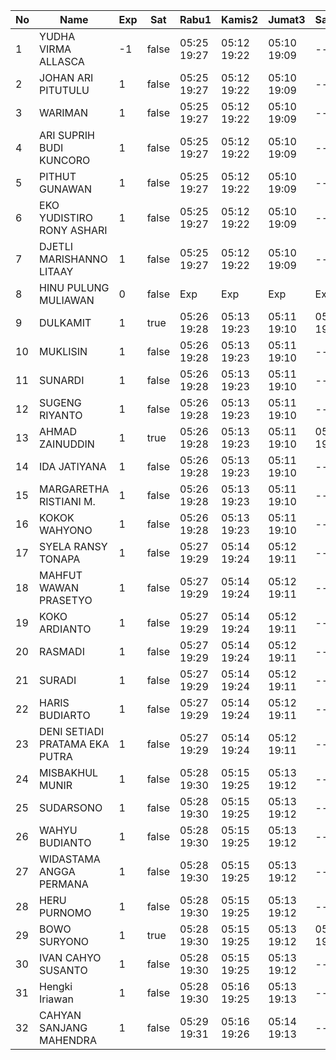 | No | Name | Exp | Sat | Rabu1 | Kamis2 | Jumat3 | Sabtu4 | Senin6 | Selasa7 | Rabu8 | Kamis9 | Jumat10 | Sabtu11 | Senin13 | Selasa14 | Rabu15 | Kamis16 | Jumat17 | Sabtu18 |
|-----|-----|-----|-----|-----|-----|-----|-----|-----|-----|-----|-----|-----|-----|-----|-----|-----|-----|-----|-----|
| 1 | YUDHA VIRMA ALLASCA | -1 | false | 05:25 19:27 | 05:12 19:22 | 05:10 19:09 | -- | 05:10 19:27 | 05:03 19:11 | 06:21 19:28 | 05:13 19:29 | 05:00 19:09 | -- | 05:26 19:12 | 05:19 19:11 | 05:15 19:11 | 05:18 19:05 | 05:10 - | -- |
| 2 | JOHAN ARI PITUTULU | 1 | false | 05:25 19:27 | 05:12 19:22 | 05:10 19:09 | -- | 05:10 19:27 | 05:03 19:11 | 06:21 19:28 | 05:13 19:29 | 05:00 19:09 | -- | 05:26 19:12 | 05:19 19:11 | 05:15 19:11 | 05:18 19:05 | 05:10 - | -- |
| 3 | WARIMAN | 1 | false | 05:25 19:27 | 05:12 19:22 | 05:10 19:09 | -- | 05:10 19:27 | 05:03 19:11 | 06:21 19:28 | 05:13 19:29 | 05:00 19:09 | -- | 05:26 19:12 | 05:19 19:11 | 05:15 19:11 | 05:18 19:05 | 05:10 - | -- |
| 4 | ARI SUPRIH BUDI KUNCORO | 1 | false | 05:25 19:27 | 05:12 19:22 | 05:10 19:09 | -- | 05:10 19:27 | 05:03 19:11 | 06:21 19:28 | 05:13 19:29 | 05:00 19:09 | -- | 05:26 19:12 | 05:19 19:11 | 05:15 19:11 | 05:18 19:05 | 05:10 - | -- |
| 5 | PITHUT GUNAWAN | 1 | false | 05:25 19:27 | 05:12 19:22 | 05:10 19:09 | -- | 05:10 19:27 | 05:03 19:11 | 06:21 19:28 | 05:13 19:29 | 05:00 19:09 | -- | 05:26 19:12 | 05:19 19:11 | 05:15 19:11 | 05:18 19:05 | 05:10 - | -- |
| 6 | EKO YUDISTIRO RONY ASHARI | 1 | false | 05:25 19:27 | 05:12 19:22 | 05:10 19:09 | -- | 05:10 19:27 | 05:03 19:11 | 06:21 19:28 | 05:13 19:29 | 05:00 19:09 | -- | 05:26 19:12 | 05:19 19:11 | 05:15 19:11 | 05:18 19:05 | 05:10 - | -- |
| 7 | DJETLI MARISHANNO LITAAY | 1 | false | 05:25 19:27 | 05:12 19:22 | 05:10 19:09 | -- | 05:10 19:27 | 05:03 19:11 | 06:21 19:28 | 05:13 19:29 | 05:00 19:09 | -- | 05:26 19:12 | 05:19 19:11 | 05:15 19:11 | 05:18 19:05 | 05:10 - | -- |
| 8 | HINU PULUNG MULIAWAN | 0 | false | Exp | Exp | Exp | Exp | Exp | Exp | Exp | Exp | Exp | Exp | Exp | Exp | Exp | Exp | Exp | Exp |
| 9 | DULKAMIT | 1 | true | 05:26 19:28 | 05:13 19:23 | 05:11 19:10 | 05:29 19:14 | 05:11 19:28 | 05:04 19:12 | 06:22 19:29 | 05:14 19:30 | 05:01 19:10 | 05:02 19:20 | 05:27 19:13 | 05:20 19:12 | 05:16 19:12 | 05:19 19:06 | 05:11 - | 05:18 - |
| 10 | MUKLISIN | 1 | false | 05:26 19:28 | 05:13 19:23 | 05:11 19:10 | -- | 05:11 19:28 | 05:04 19:12 | 06:22 19:29 | 05:14 19:30 | 05:01 19:10 | -- | 05:27 19:13 | 05:20 19:12 | 05:16 19:12 | 05:19 19:06 | 05:11 - | -- |
| 11 | SUNARDI | 1 | false | 05:26 19:28 | 05:13 19:23 | 05:11 19:10 | -- | 05:11 19:28 | 05:04 19:12 | 06:22 19:29 | 05:14 19:30 | 05:01 19:10 | -- | 05:27 19:13 | 05:20 19:12 | 05:16 19:12 | 05:19 19:06 | 05:11 - | -- |
| 12 | SUGENG RIYANTO | 1 | false | 05:26 19:28 | 05:13 19:23 | 05:11 19:10 | -- | 05:11 19:28 | 05:04 19:12 | 06:22 19:29 | 05:14 19:30 | 05:01 19:10 | -- | 05:27 19:13 | 05:20 19:12 | 05:16 19:12 | 05:19 19:06 | 05:11 - | -- |
| 13 | AHMAD ZAINUDDIN | 1 | true | 05:26 19:28 | 05:13 19:23 | 05:11 19:10 | 05:29 19:14 | 05:11 19:28 | 05:04 19:12 | 06:22 19:29 | 05:14 19:30 | 05:01 19:10 | 05:02 19:20 | 05:27 19:13 | 05:20 19:12 | 05:16 19:12 | 05:19 19:06 | 05:11 - | 05:18 - |
| 14 | IDA JATIYANA | 1 | false | 05:26 19:28 | 05:13 19:23 | 05:11 19:10 | -- | 05:11 19:28 | 05:04 19:12 | 06:22 19:29 | 05:14 19:30 | 05:01 19:10 | -- | 05:27 19:13 | 05:20 19:12 | 05:16 19:12 | 05:19 19:06 | 05:11 - | -- |
| 15 | MARGARETHA RISTIANI M. | 1 | false | 05:26 19:28 | 05:13 19:23 | 05:11 19:10 | -- | 05:11 19:28 | 05:04 19:12 | 06:11 19:29 | 05:14 19:30 | 05:01 19:10 | -- | 05:27 19:13 | 05:20 19:12 | 05:16 19:12 | 05:19 19:06 | 05:11 - | -- |
| 16 | KOKOK WAHYONO | 1 | false | 05:26 19:28 | 05:13 19:23 | 05:11 19:10 | -- | 05:11 19:28 | 05:04 19:13 | 06:22 19:30 | 05:14 19:30 | 05:01 19:10 | -- | 05:27 19:13 | 05:20 19:12 | 05:16 19:12 | 05:19 19:06 | 05:11 - | -- |
| 17 | SYELA RANSY TONAPA | 1 | false | 05:27 19:29 | 05:14 19:24 | 05:12 19:11 | -- | 05:12 19:29 | 05:05 19:13 | 06:23 19:30 | 05:15 19:31 | 05:02 19:11 | -- | 05:28 19:14 | 05:21 19:13 | 05:17 19:13 | 05:20 19:07 | 05:12 - | -- |
| 18 | MAHFUT WAWAN PRASETYO | 1 | false | 05:27 19:29 | 05:14 19:24 | 05:12 19:11 | -- | 05:12 19:29 | 05:05 19:13 | 06:23 19:30 | 05:15 19:31 | 05:02 19:11 | -- | 05:28 19:14 | 05:21 19:13 | 05:17 19:13 | 05:20 19:07 | 05:12 - | -- |
| 19 | KOKO ARDIANTO | 1 | false | 05:27 19:29 | 05:14 19:24 | 05:12 19:11 | -- | 05:12 19:29 | 05:05 19:13 | 06:23 19:30 | 05:15 19:31 | 05:02 19:11 | -- | 05:28 19:14 | 05:21 19:13 | 05:17 19:13 | 05:20 19:07 | 05:12 - | -- |
| 20 | RASMADI | 1 | false | 05:27 19:29 | 05:14 19:24 | 05:12 19:11 | -- | 05:12 19:29 | 05:05 19:13 | 06:23 19:30 | 05:15 19:31 | 05:02 19:11 | -- | 05:28 19:14 | 05:21 19:13 | 05:17 19:13 | 05:20 19:07 | 05:12 - | -- |
| 21 | SURADI | 1 | false | 05:27 19:29 | 05:14 19:24 | 05:12 19:11 | -- | 05:12 19:29 | 05:05 19:13 | 06:23 19:30 | 05:15 19:31 | 05:02 19:11 | -- | 05:28 19:14 | 05:21 19:13 | 05:17 19:13 | 05:20 19:07 | 05:12 - | -- |
| 22 | HARIS BUDIARTO | 1 | false | 05:27 19:29 | 05:14 19:24 | 05:12 19:11 | -- | 05:12 19:29 | 05:05 19:13 | 06:23 19:30 | 05:15 19:31 | 05:02 19:11 | -- | 05:28 19:14 | 05:21 19:13 | 05:17 19:13 | 05:20 19:07 | 05:12 - | -- |
| 23 | DENI SETIADI PRATAMA EKA PUTRA | 1 | false | 05:27 19:29 | 05:14 19:24 | 05:12 19:11 | -- | 05:12 19:29 | 05:05 19:13 | 06:23 19:30 | 05:15 19:31 | 05:02 19:11 | -- | 05:28 19:14 | 05:21 19:13 | 05:17 19:13 | 05:20 19:07 | 05:12 - | -- |
| 24 | MISBAKHUL MUNIR | 1 | false | 05:28 19:30 | 05:15 19:25 | 05:13 19:12 | -- | 05:13 19:30 | 05:06 19:14 | 06:24 19:31 | 05:16 19:32 | 05:03 19:12 | -- | 05:29 19:15 | 05:22 19:14 | 05:18 19:14 | 05:20 19:08 | 05:12 - | -- |
| 25 | SUDARSONO | 1 | false | 05:28 19:30 | 05:15 19:25 | 05:13 19:12 | -- | 05:13 19:30 | 05:06 19:14 | 06:24 19:31 | 05:16 19:32 | 05:03 19:12 | -- | 05:29 19:15 | 05:22 19:14 | 05:18 19:14 | 05:21 19:08 | 05:13 - | -- |
| 26 | WAHYU BUDIANTO | 1 | false | 05:28 19:30 | 05:15 19:25 | 05:13 19:12 | -- | 05:13 19:30 | 05:06 19:14 | 06:24 19:31 | 05:16 19:32 | 05:03 19:12 | -- | 05:29 19:15 | 05:22 19:14 | 05:18 19:14 | 05:21 19:08 | 05:13 - | -- |
| 27 | WIDASTAMA ANGGA PERMANA | 1 | false | 05:28 19:30 | 05:15 19:25 | 05:13 19:12 | -- | 05:13 19:30 | 05:06 19:14 | 06:24 19:31 | 05:16 19:32 | 05:03 19:12 | -- | 05:29 19:15 | 05:22 19:14 | 05:18 19:14 | 05:21 19:08 | 05:13 - | -- |
| 28 | HERU PURNOMO | 1 | false | 05:28 19:30 | 05:15 19:25 | 05:13 19:12 | -- | 05:13 19:30 | 05:06 19:14 | 06:24 19:31 | 05:16 19:32 | 05:03 19:12 | -- | 05:29 19:15 | 05:22 19:14 | 05:18 19:14 | 05:21 19:08 | 05:13 - | -- |
| 29 | BOWO SURYONO | 1 | true | 05:28 19:30 | 05:15 19:25 | 05:13 19:12 | 05:29 19:14 | 05:13 19:30 | 05:06 19:14 | 06:24 19:31 | 05:16 19:32 | 05:03 19:12 | 05:02 19:20 | 05:29 19:15 | 05:22 19:14 | 05:18 19:14 | 05:21 19:08 | 05:13 - | 05:18 - |
| 30 | IVAN CAHYO SUSANTO | 1 | false | 05:28 19:30 | 05:15 19:25 | 05:13 19:12 | -- | 05:13 19:30 | 05:06 19:14 | 06:24 19:31 | 05:16 19:32 | 05:03 19:12 | -- | 05:29 19:15 | 05:22 19:14 | 05:18 19:14 | 05:21 19:08 | 05:13 - | -- |
| 31 | Hengki Iriawan | 1 | false | 05:28 19:30 | 05:16 19:25 | 05:13 19:13 | -- | 05:13 19:30 | 05:06 19:15 | 06:24 19:32 | 05:16 19:32 | 05:03 19:12 | -- | 05:29 19:15 | 05:22 19:14 | 05:18 19:14 | 05:21 19:08 | 05:13 - | -- |
| 32 | CAHYAN SANJANG MAHENDRA | 1 | false | 05:29 19:31 | 05:16 19:26 | 05:14 19:13 | -- | 05:14 19:31 | 05:07 19:15 | 06:25 19:32 | 05:17 19:33 | 05:04 19:13 | -- | 05:30 19:16 | 05:23 19:15 | 05:19 19:15 | 05:22 19:09 | 05:14 - | -- |
